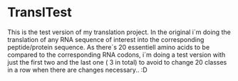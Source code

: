 # TranslTest
This is the test version of my translation project.
In the original i´m doing the translation of any RNA sequence of interest into the corresponding peptide/protein sequence.
As there´s 20 essentiell amino acids to be compared to the corresponding RNA codons, i´m doing a test version with just the first two and the last one ( 3 in total) to avoid to change 20 classes in a row when there are changes necessary.. :D
